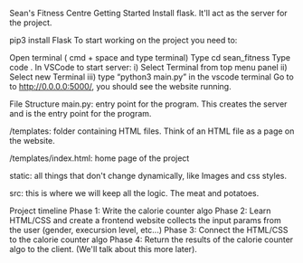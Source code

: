 Sean's Fitness Centre
Getting Started
Install flask. It'll act as the server for the project.

pip3 install Flask
To start working on the project you need to:

Open terminal ( cmd + space and type terminal)
Type cd sean_fitness
Type code .
In VSCode to start server:
i) Select Terminal from top menu panel
ii) Select new Terminal
iii) type “python3 main.py” in the vscode terminal
Go to to http://0.0.0.0:5000/, you should see the website running.

File Structure
main.py: entry point for the program. This creates the server and is the entry point for the program.

/templates: folder containing HTML files. Think of an HTML file as a page on the website.

/templates/index.html: home page of the project

static: all things that don't change dynamically, like Images and css styles.

src: this is where we will keep all the logic. The meat and potatoes.

Project timeline
 Phase 1: Write the calorie counter algo
 Phase 2: Learn HTML/CSS and create a frontend website collects the input params from the user (gender, execursion level, etc...)
 Phase 3: Connect the HTML/CSS to the calorie counter algo
 Phase 4: Return the results of the calorie counter algo to the client. (We'll talk about this more later).